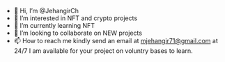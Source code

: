 - 👋 Hi, I’m @JehangirCh
- 👀 I’m interested in NFT and crypto projects
- 🌱 I’m currently learning NFT
- 💞️ I’m looking to collaborate on NEW projects
- 📫 How to reach me kindly send an email at mjehangir71@gmail.com at 24/7
I am available for your project on voluntry bases to learn.
